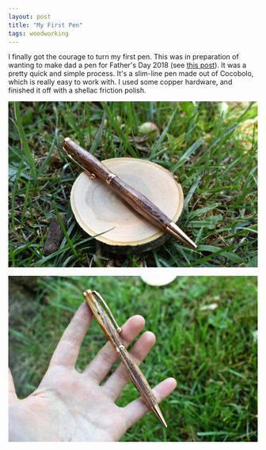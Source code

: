 ```yaml
---
layout: post
title: "My First Pen"
tags: woodworking
---
```


I finally got the courage to turn my first pen. This was in preparation of wanting to make dad a pen for Father's Day 2018 (see [this post](https://kristavan.github.io/fathers-day-pen/)). It was a pretty quick and simple process. It's a slim-line pen made out of Cocobolo, which is really easy to work with. I used some copper hardware, and finished it off with a shellac friction polish.

<center>
<img src="../images/posts/my_first_pen1.jpg" style="width: 600px;">
<p></p>
<img src="../images/posts/my_first_pen2.jpg" style="width: 600px;">
